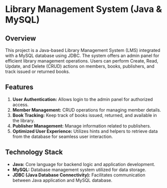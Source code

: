 # Library Management System (Java & MySQL)

## Overview
This project is a Java-based Library Management System (LMS) integrated with a MySQL database using JDBC. The system offers an admin panel for efficient library management operations. Users can perform Create, Read, Update, and Delete (CRUD) actions on members, books, publishers, and track issued or returned books.

## Features
1. **User Authentication:** Allows login to the admin panel for authorized access.
2. **Member Management:** CRUD operations for managing member details.
3. **Book Tracking:** Keep track of books issued, returned, and available in the library.
4. **Publisher Management:** Manage information related to publishers.
5. **Optimized User Experience:** Utilizes hints and helpers to retrieve data from the database for seamless user interaction.

## Technology Stack
- **Java:** Core language for backend logic and application development.
- **MySQL:** Database management system utilized for data storage.
- **JDBC (Java Database Connectivity):** Facilitates communication between Java application and MySQL database.
